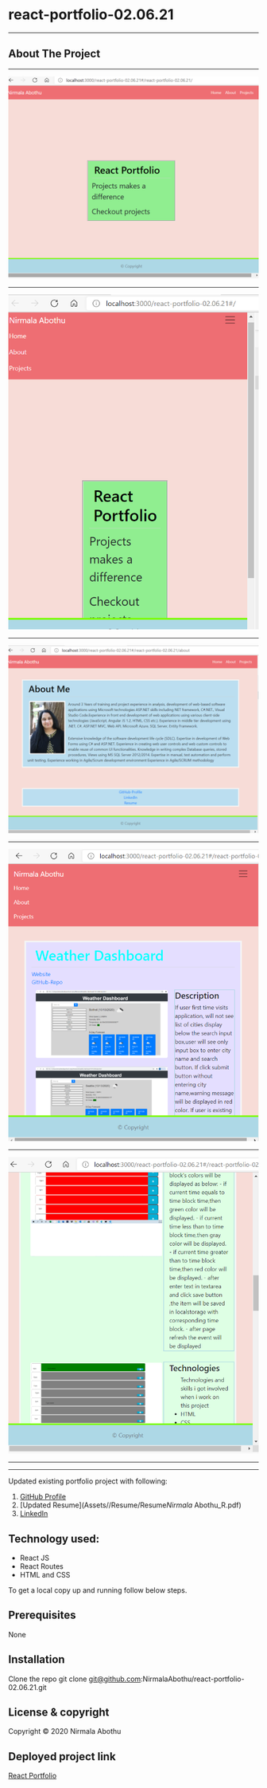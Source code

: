 # react-portfolio-02.06.21

---

## About The Project

---

![alt text](src/Assets/Images/image1.PNG)

---

![alt text](src/Assets/Images/image2.PNG)

---

![alt text](src/Assets/Images/image3.PNG)

---

![alt text](src/Assets/Images/image4.PNG)

---

![alt text](src/Assets/Images/image5.PNG)

---

---

Updated existing portfolio project with following:

1. [GitHub Profile](https://github.com/NirmalaAbothu)
2. [Updated Resume](Assets//Resume/Resume*Nirmala* Abothu_R.pdf)
3. [LinkedIn](https://www.linkedin.com/in/nirmala-abothu-170a7435/)

## Technology used:

-    React JS
-    React Routes
-    HTML and CSS

To get a local copy up and running follow below steps.

## Prerequisites

None

## Installation

Clone the repo
git clone git@github.com:NirmalaAbothu/react-portfolio-02.06.21.git

## License & copyright

Copyright © 2020 Nirmala Abothu

## Deployed project link

[React Portfolio](https://nirmalaabothu.github.io/react-portfolio-02.06.21/#/)
